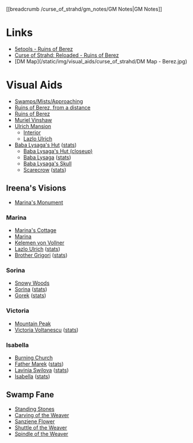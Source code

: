 [[breadcrumb /curse_of_strahd/gm_notes/GM Notes|GM Notes]]

<script type="module">
    import { init_links } from "/js/common/visual_aid_backend.js";
    init_links();
</script>

# Links

* [5etools - Ruins of Berez](https://5e.tools/adventure.html#cos,11)
* [Curse of Strahd: Reloaded - Ruins of Berez](https://docs.google.com/document/d/181PaAJTefUhlK-x9EAQDK1Yt70n9eZBXZU6kehKNfX8/view)
* [DM Map](/static/img/visual_aids/curse_of_strahd/DM Map - Berez.jpg)

# Visual Aids

* [Swamps/Mists/Approaching](^curse_of_strahd/swamp_of_berez.jpg)
* [Ruins of Berez, from a distance](^curse_of_strahd/berez.mp4)
* [Ruins of Berez](^curse_of_strahd/ruins_of_berez.jpg)
* [Muriel Vinshaw](^curse_of_strahd/muriel_vinshaw.jpg)
* [Ulrich Mansion](^curse_of_strahd/ulrich_mansion.jpg)
  * [Interior](^curse_of_strahd/ulrich_mansion_interior.jpg)
  * [Lazlo Ulrich](^curse_of_strahd/lazlo_ulrich.jpg)
* [Baba Lysaga's Hut](^curse_of_strahd/baba_lysagas_hut.jpg) ([stats](https://5e.tools/bestiary.html#baba%20lysaga's%20creeping%20hut_cos))
  * [Baba Lysaga's Hut (closeup)](^curse_of_strahd/baba_lysagas_hut_closeup.jpg)
  * [Baba Lysaga](^curse_of_strahd/baba_lysaga.jpg) ([stats](https://5e.tools/bestiary.html#baba%20lysaga_cos))
  * [Baba Lysaga's Skull](^curse_of_strahd/baba_lysagas_skull.jpg)
  * [Scarecrow](^curse_of_strahd/scarecrow.jpg) ([stats](https://5e.tools/bestiary.html#scarecrow_mm))

## Ireena's Visions

* [Marina's Monument](^curse_of_strahd/marinas_monument.jpg)

### Marina

* [Marina's Cottage](^curse_of_strahd/marinas_cottage.jpg)
* [Marina](^curse_of_strahd/marina.jpg)
* [Kelemen von Vollner](^curse_of_strahd/kelemen_von_vollner.jpg)
* [Lazlo Ulrich](^curse_of_strahd/lazlo_ulrich.jpg) ([stats](https://5e.tools/bestiary.html#commoner_mm))
* [Brother Grigori](^curse_of_strahd/brother_grigori.jpg) ([stats](https://5e.tools/bestiary.html#acolyte_mm))

### Sorina

* [Snowy Woods](^curse_of_strahd/snowy_woods.jpg)
* [Sorina](^curse_of_strahd/sorina.jpg) ([stats](https://5e.tools/bestiary.html#scout_mm))
* [Gorek](^curse_of_strahd/gorek.jpg) ([stats](https://5e.tools/bestiary.html#werewolf_mm))

### Victoria

* [Mountain Peak](^curse_of_strahd/mountain_peak.jpg)
* [Victoria Voltanescu](^curse_of_strahd/victoria.jpg) ([stats](https://5e.tools/bestiary.html#mage_mm))

### Isabella

* [Burning Church](^curse_of_strahd/burning_church.jpg)
* [Father Marek](^curse_of_strahd/father_marek.jpg) ([stats](https://5e.tools/bestiary.html#priest_mm))
* [Lavinia Swilova](^curse_of_strahd/lavinia_swilova.jpg) ([stats](https://5e.tools/bestiary.html#commoner_mm))
* [Isabella](^curse_of_strahd/isabella.jpg) ([stats](https://5e.tools/bestiary.html#acolyte_mm))

## Swamp Fane

* [Standing Stones](^curse_of_strahd/swamp_fane_stones.jpg)
* [Carving of the Weaver](^curse_of_strahd/carving_of_the_weaver.png)
* [Sanziene Flower](^curse_of_strahd/sanziene_flower.jpg)
* [Shuttle of the Weaver](^curse_of_strahd/shuttle_of_the_weaver.jpg)
* [Spindle of the Weaver](^curse_of_strahd/spindle_of_the_weaver.jpg)
